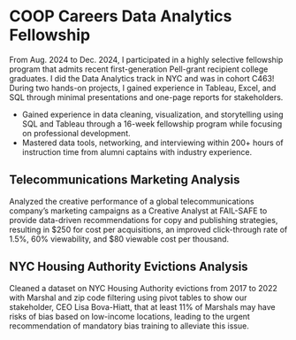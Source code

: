 # COOP Careers Data Analytics Fellowship
From Aug. 2024 to Dec. 2024, I participated in a highly selective fellowship program that admits recent first-generation Pell-grant recipient college graduates. I did the Data Analytics track in NYC and was in cohort C463! 
During two hands-on projects, I gained experience in Tableau, Excel, and SQL through minimal presentations and one-page reports for stakeholders.  

- Gained experience in data cleaning, visualization, and storytelling using SQL and Tableau through a 16-week fellowship program while focusing on professional development.
- Mastered data tools, networking, and interviewing within 200+ hours of instruction time from alumni captains with industry experience.

## Telecommunications Marketing Analysis
Analyzed the creative performance of a global telecommunications company’s marketing campaigns as a Creative Analyst at FAIL-SAFE to provide data-driven recommendations for copy and publishing strategies,
resulting in $250 for cost per acquisitions, an improved click-through rate of 1.5%, 60% viewability, and $80 viewable cost per thousand. 

## NYC Housing Authority Evictions Analysis
Cleaned a dataset on NYC Housing Authority evictions from 2017 to 2022 with Marshal and zip code filtering using pivot tables to show our stakeholder, CEO Lisa Bova-Hiatt, 
that at least 11% of Marshals may have risks of bias based on low-income locations, leading to the urgent recommendation of mandatory bias training to alleviate this issue.
